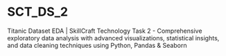 # SCT_DS_2
Titanic Dataset EDA | SkillCraft Technology Task 2 - Comprehensive exploratory data analysis with advanced visualizations, statistical insights, and data cleaning techniques using Python, Pandas &amp; Seaborn
